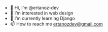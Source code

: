 - 👋 Hi, I’m @ertanoz-dev
- 👀 I’m interested in web design
- 🌱 I’m currently learning Django
- 📫 How to reach me ertanozdev@gmail.com

<!---
ertanoz-dev/ertanoz-dev is a ✨ special ✨ repository because its `README.md` (this file) appears on your GitHub profile.
You can click the Preview link to take a look at your changes.
--->
